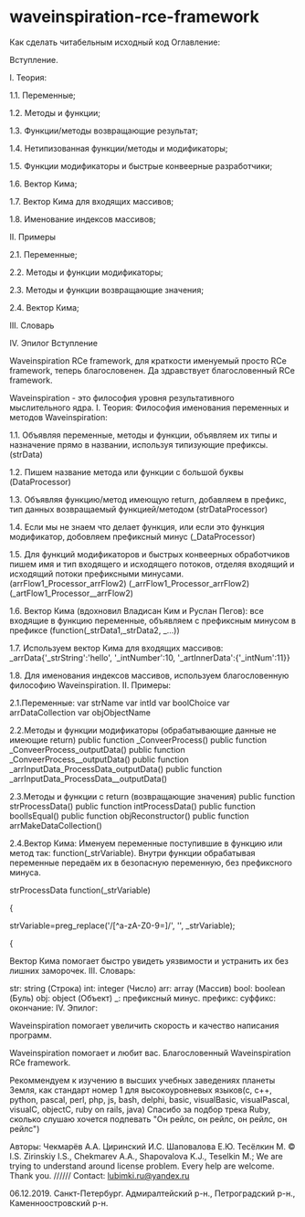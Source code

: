 # waveinspiration-rce-framework
Как сделать читабельным исходный код
Оглавление:

Вступление.

I. Теория:

1.1. Переменные;

1.2. Методы и функции;

1.3. Функции/методы возвращающие результат;

1.4. Нетипизованная функции/методы и модификаторы;

1.5. Функции модификаторы и быстрые конвеерные разработчики;

1.6. Вектор Кима;

1.7. Вектор Кима для входящих массивов;

1.8. Именование индексов массивов;

II. Примеры

2.1. Переменные;

2.2. Методы и функции модификаторы;

2.3. Методы и функции возвращающие значения;

2.4. Вектор Кима;

III. Словарь

IV. Эпилог
Вступление

Waveinspiration RCe framework, для краткости именуемый просто RCe framework, теперь благословенен. Да здравствует благословенный RCe framework.

Waveinspiration - это философия уровня результативного мыслительного ядра.
I. Теория: Философия именования переменных и методов Waveinspiration:

1.1. Объявляя переменные, методы и функции, объявляем их типы и назначение прямо в названии, используя типизующие префиксы. (strData)

1.2. Пишем название метода или функции с большой буквы (DataProcessor)

1.3. Объявляя функцию/метод имеющую return, добавляем в префикс, тип данных возвращаемый функцией/методом (strDataProcessor)

1.4. Если мы не знаем что делает функция, или если это функция модификатор, добовляем префиксный минус (_DataProcessor)

1.5. Для функций модификаторов и быстрых конвеерных обработчиков пишем имя и тип входящего и исходящего потоков, отделяя входящий и исходящий потоки префиксными минусами.
(arrFlow1_Processor_arrFlow2)
(_arrFlow1_Processor_arrFlow2)
(_artFlow1_Processor__arrFlow2)

1.6. Вектор Кима (вдохновил Владисан Ким и Руслан Пегов): все входящие в функцию переменные, объявляем с префиксным минусом в префиксе (function(_strData1,_strData2, _...))

1.7. Используем вектор Кима для входящих массивов: _arrData{'_strString':'hello', '_intNumber':10, '_artInnerData':{'_intNum':11}}

1.8. Для именования индексов массивов, используем благословенную философию Waveinspiration.
II. Примеры:

2.1.Переменные:
var strName
var intId
var boolChoice
var arrDataCollection
var objObjectName

2.2.Методы и функции модификаторы (обрабатывающие данные не имеющие return)
public function _ConveerProcess()
public function _ConveerProcess_outputData()
public function _ConveerProcess__outputData()
public function _arrInputData_ProcessData_outputData()
public function
_arrInputData_ProcessData__outputData()

2.3.Методы и функции с return (возвращающие значения)
public function strProcessData()
public function intProcessData()
public function boolIsEqual()
public function objReconstructor()
public function arrMakeDataCollection()

2.4.Вектор Кима:
Именуем переменные поступившие в функцию или метод так: function(_strVariable). Внутри функции обрабатывая переменные передаём их в безопасную переменную, без префиксного минуса.

strProcessData function(_strVariable)

{

strVariable=preg_replace('/[^a-zA-Z0-9\=]/', '', _strVariable);

{

Вектор Кима помогает быстро увидеть уязвимости и устранить их без лишних заморочек.
III. Словарь:

str: string (Строка)
int: integer (Число)
arr: array (Массив)
bool: boolean (Буль)
obj: object (Объект)
_: префиксный минус.
префикс:
суффикс:
окончание:
IV. Эпилог:

Waveinspiration помогает увеличить скорость и качество написания программ.

Waveinspiration помогает и любит вас. Благословенный Waveinspiration RCe framework.

Рекоммендуем к изучению в высших учебных заведениях планеты Земля, как стандарт номер 1 для высокоуровневых языков(с, с++, python, pascal, perl, php, js, bash, delphi, basic, visualBasic, visualPascal, visualC, objectC, ruby on rails, java)
Спасибо за подбор трека Ruby, сколько слушаю хочется подпевать "Он рейлс, он рейлс, он рейлс, он рейлс")

Авторы: Чекмарёв А.А. Циринский И.С. Шаповалова Е.Ю. Тесёлкин М.
© I.S. Zirinskiy I.S., Chekmarev A.A., Shapovalova K.J., Teselkin M.;
We are trying to understand around license problem. Every help are welcome. Thank you. ///\///
Contact: lubimki.ru@yandex.ru 

06.12.2019. Санкт-Петербург. Адмиралтейский р-н., Петроградский р-н., Каменноостровский р-н.
